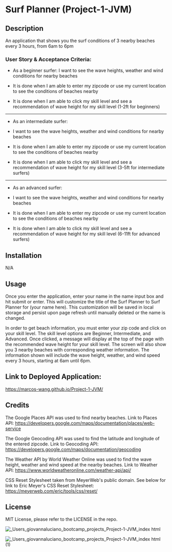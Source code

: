 # Surf Planner (Project-1-JVM)

## Description

An application that shows you the surf conditions of 3 nearby beaches every 3 hours, from 6am to 6pm

### User Story & Acceptance Criteria:

* As a beginner surfer:
 I want to see the wave heights, weather and wind conditions for nearby beaches

* It is done when I am able to enter my zipcode or use my current location to see the conditions of beaches nearby
* It is done when I am able to click my skill level and see a recommendation of wave height for my skill level (1-2ft for beginners)
---
* As an intermediate surfer:
* I want to see the wave heights, weather and wind conditions for nearby beaches

* It is done when I am able to enter my zipcode or use my current location to see the conditions of beaches nearby
* It is done when I am able to click my skill level and see a recommendation of wave height for my skill level (3-5ft for intermediate surfers)
---
* As an advanced surfer:
* I want to see the wave heights, weather and wind conditions for nearby beaches

* It is done when I am able to enter my zipcode or use my current location to see the conditions of beaches nearby
* It is done when I am able to click my skill level and see a recommendation of wave height for my skill level (6-11ft for advanced surfers)

## Installation

N/A

## Usage

Once you enter the application, enter your name in the name input box and hit submit or enter. This will customize the title of the Surf Planner to Surf Planner for (your name here). This customization will be saved in local storage and persist upon page refresh until manually deleted or the name is changed. 

In order to get beach information, you must enter your zip code and click on your skill level. The skill level options are Beginner, Intermediate, and Advanced. Once clicked, a message will display at the top of the page with the recommended wave height for your skill level. The screen will also show you 3 nearby beaches with corresponding weather information. The information shown will include the wave height, weather, and wind speed every 3 hours, starting at 6am until 6pm. 

## Link to Deployed Application:

https://marcos-wang.github.io/Project-1-JVM/

## Credits

The Google Places API was used to find nearby beaches. Link to Places API: https://developers.google.com/maps/documentation/places/web-service

The Google Geocoding API was used to find the latitude and longitude of the entered zipcode. Link to Geocoding API: https://developers.google.com/maps/documentation/geocoding

The Weather API by World Weather Online was used to find the wave height, weather and wind speed at the nearby beaches. Link to Weather API: https://www.worldweatheronline.com/weather-api/api/

CSS Reset Stylesheet taken from MeyerWeb's public domain. See below for link to Eric Meyer's CSS Reset Stylesheet: https://meyerweb.com/eric/tools/css/reset/

## License

MIT License, please refer to the LICENSE in the repo.

![_Users_giovannaluciano_bootcamp_projects_Project-1-JVM_index html](https://github.com/Marcos-Wang/Project-1-JVM/assets/141793843/e0d8e715-d065-420c-95d1-5d11102dacfd)

![_Users_giovannaluciano_bootcamp_projects_Project-1-JVM_index html (1)](https://github.com/Marcos-Wang/Project-1-JVM/assets/141793843/682d0e4b-f9c7-47cc-891d-26fa5b023ea7)